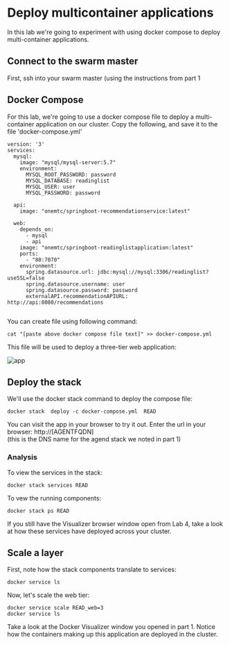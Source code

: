 # Deploy multicontainer applications

In this lab we're going to experiment with using docker compose to deploy multi-container applications.

## Connect to the swarm master
First, ssh into your swarm master (using the instructions from part 1

## Docker Compose
For this lab, we're going to use a docker compose file to deploy a multi-container application on our cluster.  Copy the following, and save it to the file 'docker-compose.yml'

```
version: '3'
services:
  mysql:
    image: "mysql/mysql-server:5.7"
    environment:
      MYSQL_ROOT_PASSWORD: password
      MYSQL_DATABASE: readinglist
      MYSQL_USER: user
      MYSQL_PASSWORD: password

  api:
    image: "onemtc/springboot-recommendationservice:latest"

  web:
    depends_on:
      - mysql
      - api
    image: "onemtc/springboot-readinglistapplication:latest"
    ports:
      - "80:7070"
    environment:
      spring.datasource.url: jdbc:mysql://mysql:3306/readinglist?useSSL=false
      spring.datasource.username: user
      spring.datasource.password: password
      externalAPI.recommendationAPIURL: http://api:8080/recommendations
   
```
You can create file using following command:


```
cat "[paste above docker compose file text]" >> docker-compose.yml
```

This file will be used to deploy a three-tier web application:

![app](multicontainer.png)


## Deploy the stack
We'll use the docker stack command to deploy the compose file:

    docker stack  deploy -c docker-compose.yml  READ

You can visit the app in your browser to try it out. Enter the url in your browser: http://[AGENTFQDN] 
<br>(this is the DNS name for the agend stack we noted in part 1)

### Analysis
To view the services in the stack:

    docker stack services READ

To vew the running components:

    docker stack ps READ

If you still have the Visualizer browser window open from Lab 4, take a look at how these services have deployed across your cluster.

## Scale a layer
First, note how the stack components translate to services:

    docker service ls

Now, let's scale the web tier:

    docker service scale READ_web=3
    docker service ls

Take a look at the Docker Visualizer window you opened in part 1.  Notice how the containers making up this application are deployed in the cluster.



